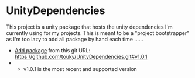 # UnityDependencies

This project is a unity package that hosts the unity dependencies I'm currently using for my projects.
This is meant to be a "project bootstrapper" as I'm too lazy to add all package by hand each time ......

- [Add package](https://docs.unity3d.com/Manual/upm-ui-giturl.html) from this git URL: https://github.com/touky/UnityDependencies.git#v1.0.1
- - v1.0.1 is the most recent and supported version

